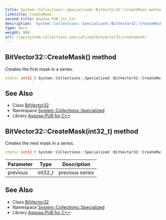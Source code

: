 ```yaml
---
title: System::Collections::Specialized::BitVector32::CreateMask method
linktitle: CreateMask
second_title: Aspose.PUB for C++
description: 'System::Collections::Specialized::BitVector32::CreateMask method. Creates the first mask in a series in C++.'
type: docs
weight: 800
url: /cpp/system.collections.specialized/bitvector32/createmask/
---
```

## BitVector32::CreateMask() method


Creates the first mask in a series.

```cpp
static int32_t System::Collections::Specialized::BitVector32::CreateMask()
```

## See Also

* Class [BitVector32](../)
* Namespace [System::Collections::Specialized](../../)
* Library [Aspose.PUB for C++](../../../)
## BitVector32::CreateMask(int32_t) method


Creates the next mask in a series.

```cpp
static int32_t System::Collections::Specialized::BitVector32::CreateMask(int32_t previous)
```


| Parameter | Type | Description |
| --- | --- | --- |
| previous | int32_t | previous series |

## See Also

* Class [BitVector32](../)
* Namespace [System::Collections::Specialized](../../)
* Library [Aspose.PUB for C++](../../../)
